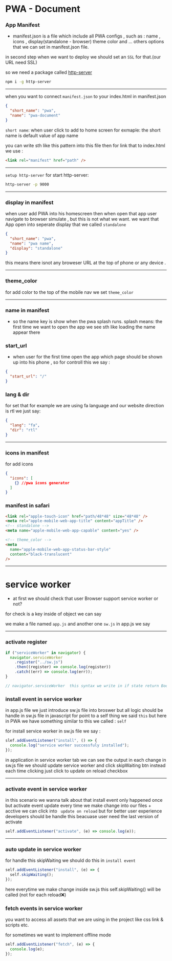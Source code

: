 # PWA - Document

### App Manifest

- manifest.json is a file which include all PWA configs , such as : name , icons , display(standalone - browser) theme color and ... others options that we can set in manifest.json file.

in second step when we want to deploy we should set an `SSL` for that.(our URL need SSL)

so we need a package called <a href="https://www.npmjs.com/package/http-server">http-server</a>

```bash
npm i -g http-server
```

---

when you want to connect `manifest.json` to your index.html
in manifest.json

```json
{
  "short_name": "pwa",
  "name": "pwa-document"
}
```

`short name`: when user click to add to home screen for exmaple: the short name is default value of app name

you can write sth like this pattern into this file then for link that to index.html
we use :

```html
<link rel="manifest" href="path" />
```

---

`setup http-server`
for start http-server:

```bash
http-server -p 9000
```

---

### display in manifest

when user add PWA into his homescreen then when open that app user navigate to browser simulate , but this is not what we want. we want that App open into seperate display that we called `standalone`

```json
{
  "short_name": "pwa",
  "name": "pwa name",
  "display": "standalone"
}
```

this means there isnot any broweser URL at the top of phone or any device .

---

### theme_color

for add color to the top of the mobile nav we set
`theme_color`

---

### name in manifest

- so the name key is show when the pwa splash runs.
  splash means: the first time we want to open the app we see sth like loading the name appear there

### start_url

- when user for the first time open the app which page should be shown up into his phone , so for controll this we say :

```json
{
  "start_url": "/"
}
```

### lang & dir

for set that for example we are using fa language and our website direction is rtl we just say:

```json
{
  "lang": "fa",
  "dir": "rtl"
}
```

---

### icons in manifest

for add icons

```json
{
  "icons": [
    {} //pwa icons generator
  ]
}
```

### manifest in safari

```html
<link rel="apple-touch-icon" href="path/48*48" size="48*48" />
<meta rel="apple-mobile-web-app-title" content="appTitle" />
<!-- standalone -->
<meta name="apple-mobile-web-app-capable" content="yes" />

<!-- theme_color -->
<meta
  name="apple-mobile-web-app-status-bar-style"
  content="black-translucent"
/>
```

---

# service worker

- at first we should check that user Browser support service worker or not?

for check is a key inside of object we can say

we make a file named `app.js` and another one `sw.js`
in app.js we say

---

### activate register

```javascript
if ("serviceWorker" in navigator) {
  navigator.serviceWorker
    .register("../sw.js")
    .then((register) => console.log(register))
    .catch((err) => console.log(err));
}

// navigator.serviceWorker  this syntax we write in if state return Boolean
```

### install event in service worker

in app.js file we just introduce sw.js file into broswer
but all logic should be handle in sw.js file
in javascript for point to a self thing we said `this` but here in PWA we have something similar to this we called : `self`

for install service worker in sw.js file we say :

```javascript
slef.addEventListener("install", () => {
  console.log("service worker successfuly installed");
});
```

in application in service worker tab we can see the output
in each change in sw.js file we should update service worker and click skipWaiting btn instead each time clicking just click to update on reload checkbox

---

### activate event in service worker

in this scenario we wanna talk about
that install event only happened once but activate event update every time we make change into our files + acctive we can click into ` update on reload`
but for better user experience developers should be handle this beacuase user need the last version of activate

```javascript
self.addEventListener("activate", (e) => console.log(e));
```

---

### auto update in service worker

for handle this skipWaiting we should do this in `install event`

```javascript
self.addEventListener("install", (e) => {
  self.skipWaiting();
});
```

here everytime we make change inside sw.js this self.skipWaiting() will be called (not for each reload❌)

### fetch events in service worker

you want to access all assets that we are using in the project like css link & scripts etc.

for sometimes we want to implement offline mode

```javascript
self.addEventListener("fetch", (e) => {
  console.log(e);
});
```
